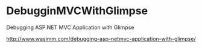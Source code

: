 # DebugginMVCWithGlimpse

Debugging ASP.NET MVC Application with Glimpse

http://www.wasimm.com/debugging-asp-netmvc-application-with-glimpse/

